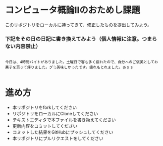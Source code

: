 # コンピュータ概論IIのおためし課題

このリポジトリをローカルに持ってきて、修正したものを提出してみよう。


### 下記をその日の日記に書き換えてみよう（個人情報に注意。つまらない内容禁止）

```

今日は、4時間バイトがありました。土曜日で客も多く疲れたので、自分へのご褒美としてお菓子を買って帰りました。グミ美味しかったです。疲れもとれました。あｓｓ


```

# 進め方
* 本リポジトリをforkしてください
* リポジトリをローカルにCloneしてください
* テキストエディタで本ファイルを書き換えてください
* 更新内容をコミットしてください
* コミットした結果をGitHubにプッシュしてください
* 本リポジトリにプルリクエストをしてください

